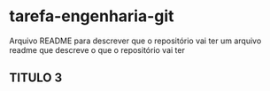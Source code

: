 # tarefa-engenharia-git

Arquivo README para descrever que o repositório vai ter um arquivo readme que descreve o que o repositório vai ter

## TITULO 3
